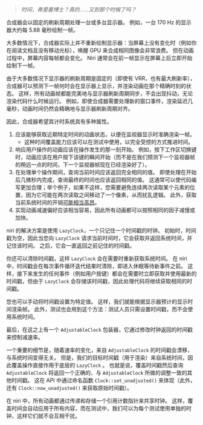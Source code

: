 > *时间，弗里曼博士？真的……又到那个时候了吗？*

合成器会以固定的刷新周期处理一台或多台显示器。
例如，一台 170 Hz 的显示器大约每 5.88 毫秒绘制一帧。

大多数情况下，合成器实际上并不重新绘制显示器：当屏幕上没有变化时（例如你在阅读文档且没有移动光标），唤醒 GPU 来合成相同图像会非常浪费。
但在动画过程中，屏幕内容每帧都会变化。
Niri 通常会在前一帧显示在屏幕上后立即开始绘制下一帧。

由于大多数情况下显示器的刷新周期是固定的（即使有 VRR，也有最大刷新率），合成器可以预测下一帧何时会在显示器上显示，并渲染动画在那个精确时刻的状态。
这样，所有动画帧都能完美地与显示器刷新周期同步，不会出现抖动，无论渲染代码什么时候运行。
例如，即使合成器需要处理新的窗口事件，渲染延迟几毫秒，动画时间仍然会精确地与显示器刷新周期对齐。

因此，合成器希望其计时系统具有多种属性。

1. 应该能够获取近期特定时间的动画状态，以便在监视器显示时准确渲染一帧。
    - 这种时间覆盖能力应该可以在测试中使用，以完全受控的方式推进时间。
2. 响应用户操作的动画应该在操作发生的那一刻开始。
    例如，按下工作区切换键时，动画应该在用户按下该键的瞬间开始（而不是在我们预测下一个监视器帧的稍远一点的时间，下一个监视器帧现在已经渲染好了）。
3. 在处理单个操作期间，查询当前时间应该返回完全相同的值。
    即使处理在开始后几微秒内完成，查询最终的时间也应该返回相同的值。
    这通常可以使代码编写更加合理；举个例子，如果不这样，您需要避免连续两次读取某个元素的位置，因为它可能在两次读取之间移动了一个像素，从而扰乱逻辑。
    此外，获取当前系统时间的开销[可能相当高昂](https://mastodon.online/@YaLTeR/109934977035721850)。
4. 实现动画减速偏好应该相当容易，因此所有动画都可以按照相同的因子减慢或加快。

niri 的解决方案是使用 `LazyClock`，一个只记住一个时间戳的时钟。
初始时，时间戳为空，因此当您向 `LazyClock` 请求当前时间时，它会获取并返回系统时间，并记住该时间。
之后，它会一直返回之前记住的时间戳。

你还可以清除时间戳，这样 `LazyClock` 会在需要时重新获取系统时间。
在 niri 中，时间戳会在每次事件循环迭代结束时清除，即进入休眠等待新事件之前。
这样，接下来发生的任何事件（例如用户按键）都会在需要时立即获取并使用最新的时间戳，但由于 `LazyClock` 会存储该时间戳，因此处理代码将继续获取相同的时间戳。

您也可以手动将时间戳设置为特定值。
这样，我们就能根据显示器预计的显示时间渲染帧。
此外，测试也会用到这个方法：测试人员只需设置时间戳，而不会使用系统时间。

最后，在这之上有一个 `AdjustableClock` 包装器，它通过修改时钟返回的时间戳来控制减速率。

一个重要的细节是，随着速率的变化，来自 `AdjustableClock` 的时间戳会漂移，与系统时间变得无关。
但是，我们的目标时间戳（用于渲染）来自系统时间，因此覆盖操作直接作用于底层的 `LazyClock` 。
也就是说，覆盖时间戳然后查询 `AdjustableClock` 将返回一个正确的、与 `AdjustableClock` 所做的调整一致的其他时间戳。
这在 API 中通过命名函数 `Clock::set_unadjusted()` 来体现（此外，还有 `Clock::now_unadjusted()` 来获取原始时间戳）。

在 niri 中，所有动画都通过传递和存储一个引用计数指针来共享时钟。
这样，覆盖时间会自动应用于所有内容，而在测试中，我们可以为每个测试使用单独的时钟，这样它们就不会互相干扰。
